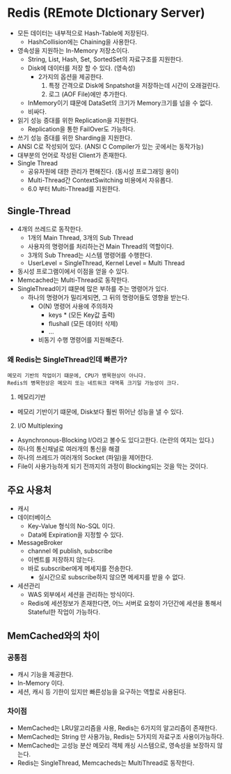 # Redis (REmote DIctionary Server)
- 모든 데이터는 내부적으로 Hash-Table에 저장된다.
  - HashCollision에는 Chaining을 사용한다.
- 영속성을 지원하는 In-Memory 저장소이다.
  - String, List, Hash, Set, SortedSet의 자료구조를 지원한다.
  - Disk에 데이터를 저장 할 수 있다. (영속성)
    - 2가지의 옵션을 제공한다.
        1. 특정 간격으로 Disk에 Snpatshot을 저장하는데 시간이 오래걸린다.
        2. 로그 (AOF File)에만 추가한다. 
  - InMemory이기 떄문에 DataSet의 크기가 Memory크기를 넘을 수 없다.
  - 비싸다.
- 읽기 성능 증대를 위한 Replication을 지원한다.
  - Replication을 통한 FailOver도 가능하다.
- 쓰기 성능 증대를 위한 Sharding을 지원한다.
- ANSI C로 작성되어 있다. (ANSI C Compiler가 있는 곳에서는 동작가능)
- 대부분의 언어로 작성된 Client가 존재한다.
- Single Thread
  - 공유자원에 대한 관리가 편해진다. (동시성 프로그래밍 용이)
  - Multi-Thread간 ContextSwitching 비용에서 자유롭다.
  - 6.0 부터 Multi-Thread를 지원한다.

## Single-Thread
- 4개의 쓰레드로 동작한다.
  - 1개의 Main Thread, 3개의 Sub Thread
  - 사용자의 명령어를 처리하는건 Main Thread의 역할이다.
  - 3개의 Sub Thread는 시스템 명령어를 수행한다.
  - UserLevel = SingleThread, Kernel Level = Multi Thread
- 동시성 프로그램이에서 이점을 얻을 수 있다.
- Memcached는 Multi-Thread로 동작한다.
- SingleThread이기 떄문에 많은 부하를 주는 명령어가 있다.
  - 하나의 명령어가 밀리게되면, 그 뒤의 명령어들도 영향을 받는다.
    - O(N) 명령어 사용에 주의하자
      - keys * (모든 Key값 출력)
      - flushall (모든 데이터 삭제)
      - ...
    - 비동기 수행 명령어를 지원해준다.

### 왜 Redis는 SingleThread인데 빠른가?
```text
메모리 기반의 작업이기 떄문에, CPU가 병목현상이 아니다.
Redis의 병목현상은 메모리 또는 네트워크 대역폭 크기일 가능성이 크다.
```

1. 메모리기반
  - 메모리 기반이기 떄문에, Disk보다 훨씬 뛰어난 성능을 낼 수 있다.
2. I/O Multiplexing
  - Asynchronous-Blocking I/O라고 볼수도 있다고한다. (논란의 여지는 있다.)
  - 하나의 통신채널로 여러개의 통신을 해결
  - 하나의 쓰레드가 여러개의 Socket (파일)을 제어한다.
  - File이 사용가능하게 되기 전까지의 과정이 Blocking되는 것을 막는 것이다.

## 주요 사용처
- 캐시
- 데이터베이스
  - Key-Value 형식의 No-SQL 이다.
  - Data에 Expiration을 지정할 수 있다.
- MessageBroker
  - channel 에 publish, subscribe
  - 이벤트를 저장하지 않는다. 
  - 바로 subscriber에게 메세지를 전송한다.
    - 실시간으로 subscribe하지 않으면 메세지를 받을 수 없다.
- 세션관리
  - WAS 외부에서 세션을 관리하는 방식이다.
  - Redis에 세션정보가 존재한다면, 어느 서버로 요청이 가던간에 세션을 통해서 Stateful한 작업이 가능하다.
## MemCached와의 차이

### 공통점
- 캐시 기능을 제공한다.
- In-Memory 이다.
- 세션, 캐시 등 기한이 있지만 빠른성능을 요구하는 역할로 사용된다.

### 차이점
- MemCached는 LRU알고리즘을 사용, Redis는 6가지의 알고리즘이 존재한다.
- MemCached는 String 만 사용가능, Redis는 5가지의 자료구조 사용이가능하다.
- MemCached는 고성능 분산 메모리 객체 캐싱 시스템으로, 영속성을 보장하지 않는다.
- Redis는 SingleThread, Memcacheds는 MultiThread로 동작한다.
